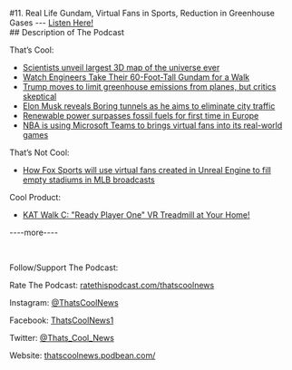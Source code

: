 #11. Real Life Gundam, Virtual Fans in Sports, Reduction in Greenhouse Gases
        ---
        [Listen Here!](https://thatscoolnews.podbean.com/e/real-life-gundam-virtual-fans-in-sports-reduction-in-greenhouse-gases-ep-11/) \
        ## Description of The Podcast
        <p style="text-align:left;">That’s Cool:</p>

<ul style="text-align:left;"><li style="font-weight:400;"><a href='https://www.livescience.com/largest-3d-universe-map.html'>Scientists unveil largest 3D map of the universe ever</a></li>

<li style="font-weight:400;"><a href='https://www.popularmechanics.com/technology/robots/a33381411/japan-giant-gundam-robot/'>Watch Engineers Take Their 60-Foot-Tall Gundam for a Walk</a></li>

<li style="font-weight:400;"><a href='https://www.sciencemag.org/news/2020/07/trump-moves-limit-greenhouse-emissions-planes-critics-skeptical'>Trump moves to limit greenhouse emissions from planes, but critics skeptical</a></li>

<li style="font-weight:400;"><a href='https://www.independent.co.uk/life-style/gadgets-and-tech/news/elon-musk-boring-tunnels-las-vegas-tesla-a9633761.html'>Elon Musk reveals Boring tunnels as he aims to eliminate city traffic</a></li>

<li style="font-weight:400;"><a href='https://www.japantimes.co.jp/news/2020/07/23/world/science-health-world/renewables-surpasses-fossil-fuels-europe/'>Renewable power surpasses fossil fuels for first time in Europe</a></li>

<li style="font-weight:400;"><a href='https://www.cnet.com/news/nba-is-using-microsoft-teams-to-brings-virtual-fans-into-its-real-world-games/'>NBA is using Microsoft Teams to brings virtual fans into its real-world games</a></li>

</ul>
<p style="text-align:left;">That’s Not Cool:</p>

<ul style="text-align:left;"><li style="font-weight:400;"><a href='https://www.theverge.com/2020/7/25/21336017/fox-sports-baseball-virtual-fans-epic-unreal-engine-empty-stadiums-mlb'>How Fox Sports will use virtual fans created in Unreal Engine to fill empty stadiums in MLB broadcasts</a></li>

</ul>
<p style="text-align:left;">Cool Product:</p>

<ul><li style="font-weight:400;text-align:left;"><a href='https://www.kickstarter.com/projects/katvr/kat-walk-c-ready-player-one-vr-treadmill-at-your-home?ref=section-homepage-projectcollection-3-staff-picks-popular'>KAT Walk C: "Ready Player One" VR Treadmill at Your Home!</a></li>

</ul>
<p>----more----</p>

<p> </p>

<p style="text-align:left;">Follow/Support The Podcast:</p>

<p style="text-align:left;">Rate The Podcast: <a href='https://ratethispodcast.com/thatscoolnews'>ratethispodcast.com/thatscoolnews</a></p>

<p style="text-align:left;">Instagram: <a href='https://www.instagram.com/thatscoolnews/'>@ThatsCoolNews</a></p>

<p style="text-align:left;">Facebook: <a href='https://www.facebook.com/ThatsCoolNews1'>ThatsCoolNews1</a></p>

<p style="text-align:left;">Twitter: <a href='https://twitter.com/Thats_Cool_News'>@Thats_Cool_News</a></p>

<p style="text-align:left;">Website: <a href='https://thatscoolnews.podbean.com/'>thatscoolnews.podbean.com/</a></p>

<p style="text-align:left;"> </p>
